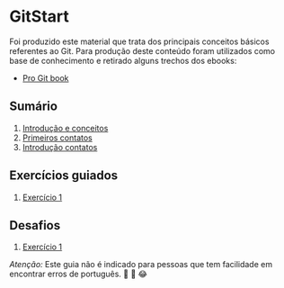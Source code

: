 # GitStart
Foi produzido este material que trata dos principais conceitos básicos referentes ao Git. Para produção deste conteúdo foram utilizados como base de conhecimento e retirado alguns trechos dos ebooks:

* [Pro Git book](https://git-scm.com/book/pt-br/v2)


## Sumário
1. [Introdução e conceitos](Introconce/Introducao&Conceitos.md)
2. [Primeiros contatos](FirstStep/PrimerosContatos.md)
3. [Introdução contatos](FundamentosComandos/FundamentosComandos.md)


## Exercícios guiados
1. [Exercício 1](Exercicios/GitQuiz.md)


## Desafios
1. [Exercício 1](Exercicios/Desafio.md)

_Atenção:_ Este guia não é indicado para pessoas que tem facilidade em encontrar erros de português. 
:rofl: :grimacing: :joy: